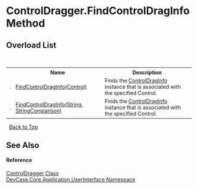 # ControlDragger.FindControlDragInfo Method 
 


## Overload List
&nbsp;<table><tr><th></th><th>Name</th><th>Description</th></tr><tr><td>![Public method](media/pubmethod.gif "Public method")</td><td><a href="M_DevCase_Core_Application_UserInterface_ControlDragger_FindControlDragInfo_1">FindControlDragInfo(Control)</a></td><td>
Finds the <a href="T_DevCase_Core_Application_UserInterface_ControlDragInfo">ControlDragInfo</a> instance that is associated with the specified Control.</td></tr><tr><td>![Public method](media/pubmethod.gif "Public method")</td><td><a href="M_DevCase_Core_Application_UserInterface_ControlDragger_FindControlDragInfo">FindControlDragInfo(String, StringComparison)</a></td><td>
Finds the <a href="T_DevCase_Core_Application_UserInterface_ControlDragInfo">ControlDragInfo</a> instance that is associated with the specified Control.</td></tr></table>&nbsp;
<a href="#controldragger.findcontroldraginfo-method">Back to Top</a>

## See Also


#### Reference
<a href="T_DevCase_Core_Application_UserInterface_ControlDragger">ControlDragger Class</a><br /><a href="N_DevCase_Core_Application_UserInterface">DevCase.Core.Application.UserInterface Namespace</a><br />
